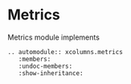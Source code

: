 # Metrics

Metrics module implements

```{eval-rst}
.. automodule:: xcolumns.metrics
   :members:
   :undoc-members:
   :show-inheritance:
```
